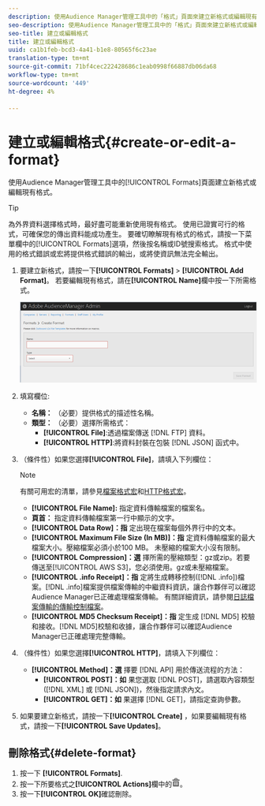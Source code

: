 ```yaml
---
description: 使用Audience Manager管理工具中的「格式」頁面來建立新格式或編輯現有格式。
seo-description: 使用Audience Manager管理工具中的「格式」頁面來建立新格式或編輯現有格式。
seo-title: 建立或編輯格式
title: 建立或編輯格式
uuid: ca1b1feb-bcd3-4a41-b1e8-80565f6c23ae
translation-type: tm+mt
source-git-commit: 71bf4cec222428686c1eab0998f66887db06da68
workflow-type: tm+mt
source-wordcount: '449'
ht-degree: 4%

---
```



# 建立或編輯格式{#create-or-edit-a-format}

使用Audience Manager管理工具中的[!UICONTROL Formats]頁面建立新格式或編輯現有格式。

<!-- t_create_format.xml -->

>[!TIP]
>
>為外界資料選擇格式時，最好盡可能重新使用現有格式。 使用已證實可行的格式，可確保您的傳出資料能成功產生。 要確切瞭解現有格式的格式，請按一下菜單欄中的[!UICONTROL Formats]選項，然後按名稱或ID號搜索格式。 格式中使用的格式錯誤或宏將提供格式錯誤的輸出，或將使資訊無法完全輸出。

1. 要建立新格式，請按一下&#x200B;**[!UICONTROL Formats]** > **[!UICONTROL Add Format]**。 若要編輯現有格式，請在&#x200B;**[!UICONTROL Name]**&#x200B;欄中按一下所需格式。

   ![](assets/create_format.png)

1. 填寫欄位: 
   * **名稱：** （必要）提供格式的描述性名稱。
   * **類型：** （必要）選擇所需格式：
      * **[!UICONTROL File]**:透過檔案傳送 [!DNL FTP] 資料。
      * **[!UICONTROL HTTP]**:將資料封裝在包裝 [!DNL JSON] 函式中。

1. （條件性）如果您選擇&#x200B;**[!UICONTROL File]**，請填入下列欄位：

   >[!NOTE]
   >
   >有關可用宏的清單，請參見[檔案格式宏](../formats/file-formats.md#concept_A867101505074418A58DE325949E5089)和[HTTP格式宏](../formats/web-formats.md#reference_C392124A5F3F42E49F8AADDBA601ADFE)。

   * **[!UICONTROL File Name]:** 指定資料傳輸檔案的檔案名。
   * **頁首：** 指定資料傳輸檔案第一行中顯示的文字。
   * **[!UICONTROL Data Row]：指** 定出現在檔案每個外界行中的文本。
   * **[!UICONTROL Maximum File Size (In MB)]：指** 定資料傳輸檔案的最大檔案大小。壓縮檔案必須小於100 MB。 未壓縮的檔案大小沒有限制。
   * **[!UICONTROL Compression]：選** 擇所需的壓縮類型：gz或zip。若要傳送至[!UICONTROL AWS S3]，您必須使用。gz或未壓縮檔案。
   * **[!UICONTROL .info Receipt]：指** 定將生成轉移控制([!DNL .info])檔案。[!DNL .info]檔案提供檔案傳輸的中繼資料資訊，讓合作夥伴可以確認Audience Manager已正確處理檔案傳輸。 有關詳細資訊，請參閱[日誌檔案傳輸的傳輸控制檔案](https://marketing.adobe.com/resources/help/en_US/aam/c_s2s_add_transfer_control_files.html)。
   * **[!UICONTROL MD5 Checksum Receipt]：指** 定生成 [!DNL MD5] 校驗和接收。[!DNL MD5]校驗和收據，讓合作夥伴可以確認Audience Manager已正確處理完整傳輸。

1. （條件性）如果您選擇&#x200B;**[!UICONTROL HTTP]**，請填入下列欄位：

   * **[!UICONTROL Method]：選** 擇要 [!DNL API] 用於傳送流程的方法：
      * **[!UICONTROL POST]：如** 果您選取 [!DNL POST]，請選取內容類型([!DNL XML] 或 [!DNL JSON])，然後指定請求內文。
      * **[!UICONTROL GET]：如** 果選擇 [!DNL GET]，請指定查詢參數。

1. 如果要建立新格式，請按一下&#x200B;**[!UICONTROL Create]** ，如果要編輯現有格式，請按一下&#x200B;**[!UICONTROL Save Updates]**。

## 刪除格式{#delete-format}

1. 按一下 **[!UICONTROL Formats]**.
2. 按一下所要格式之&#x200B;**[!UICONTROL Actions]**&#x200B;欄中的![](assets/icon_delete.png)。
3. 按一下&#x200B;**[!UICONTROL OK]**&#x200B;確認刪除。
